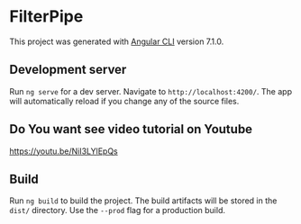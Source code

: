 # FilterPipe

This project was generated with [Angular CLI](https://github.com/angular/angular-cli) version 7.1.0.

## Development server

Run `ng serve` for a dev server. Navigate to `http://localhost:4200/`. The app will automatically reload if you change any of the source files.

## Do You want see video tutorial on Youtube

https://youtu.be/NiI3LYlEpQs


## Build

Run `ng build` to build the project. The build artifacts will be stored in the `dist/` directory. Use the `--prod` flag for a production build.




